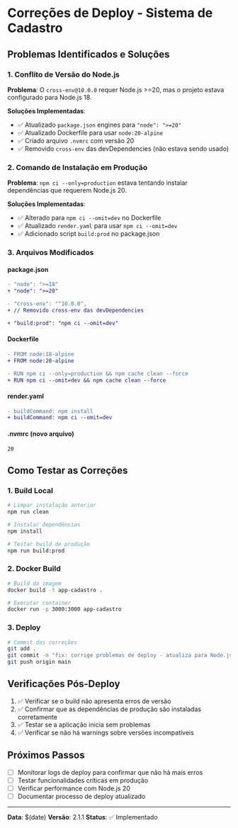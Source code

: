 # Correções de Deploy - Sistema de Cadastro

## Problemas Identificados e Soluções

### 1. Conflito de Versão do Node.js
**Problema**: O `cross-env@10.0.0` requer Node.js >=20, mas o projeto estava configurado para Node.js 18.

**Soluções Implementadas**:
- ✅ Atualizado `package.json` engines para `"node": ">=20"`
- ✅ Atualizado Dockerfile para usar `node:20-alpine`
- ✅ Criado arquivo `.nvmrc` com versão 20
- ✅ Removido `cross-env` das devDependencies (não estava sendo usado)

### 2. Comando de Instalação em Produção
**Problema**: `npm ci --only=production` estava tentando instalar dependências que requerem Node.js 20.

**Soluções Implementadas**:
- ✅ Alterado para `npm ci --omit=dev` no Dockerfile
- ✅ Atualizado `render.yaml` para usar `npm ci --omit=dev`
- ✅ Adicionado script `build:prod` no package.json

### 3. Arquivos Modificados

#### package.json
```diff
- "node": ">=18"
+ "node": ">=20"

- "cross-env": "^10.0.0",
+ // Removido cross-env das devDependencies

+ "build:prod": "npm ci --omit=dev"
```

#### Dockerfile
```diff
- FROM node:18-alpine
+ FROM node:20-alpine

- RUN npm ci --only=production && npm cache clean --force
+ RUN npm ci --omit=dev && npm cache clean --force
```

#### render.yaml
```diff
- buildCommand: npm install
+ buildCommand: npm ci --omit=dev
```

#### .nvmrc (novo arquivo)
```
20
```

## Como Testar as Correções

### 1. Build Local
```bash
# Limpar instalação anterior
npm run clean

# Instalar dependências
npm install

# Testar build de produção
npm run build:prod
```

### 2. Docker Build
```bash
# Build da imagem
docker build -t app-cadastro .

# Executar container
docker run -p 3000:3000 app-cadastro
```

### 3. Deploy
```bash
# Commit das correções
git add .
git commit -m "fix: corrige problemas de deploy - atualiza para Node.js 20"
git push origin main
```

## Verificações Pós-Deploy

1. ✅ Verificar se o build não apresenta erros de versão
2. ✅ Confirmar que as dependências de produção são instaladas corretamente
3. ✅ Testar se a aplicação inicia sem problemas
4. ✅ Verificar se não há warnings sobre versões incompatíveis

## Próximos Passos

- [ ] Monitorar logs de deploy para confirmar que não há mais erros
- [ ] Testar funcionalidades críticas em produção
- [ ] Verificar performance com Node.js 20
- [ ] Documentar processo de deploy atualizado

---
**Data**: $(date)
**Versão**: 2.1.1
**Status**: ✅ Implementado 